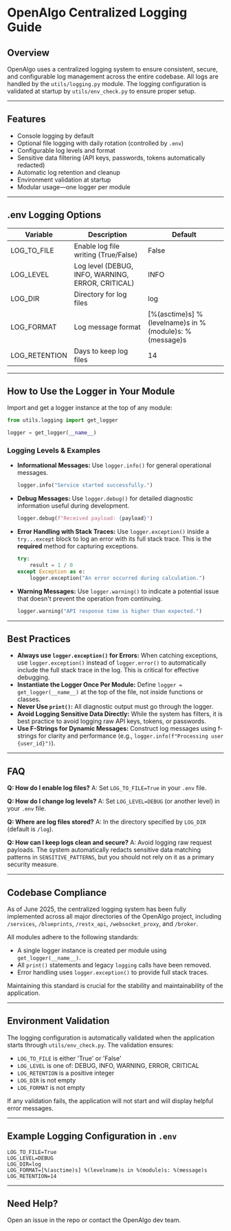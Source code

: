 # OpenAlgo Centralized Logging Guide

## **Overview**

OpenAlgo uses a centralized logging system to ensure consistent, secure, and configurable log management across the entire codebase. All logs are handled by the `utils/logging.py` module. The logging configuration is validated at startup by `utils/env_check.py` to ensure proper setup.

---

## **Features**

* Console logging by default
* Optional file logging with daily rotation (controlled by `.env`)
* Configurable log levels and format
* Sensitive data filtering (API keys, passwords, tokens automatically redacted)
* Automatic log retention and cleanup
* Environment validation at startup
* Modular usage—one logger per module

---

## **.env Logging Options**

| Variable       | Description                                       | Default                                                 |
| -------------- | ------------------------------------------------- | ------------------------------------------------------- |
| LOG_TO_FILE    | Enable log file writing (True/False)              | False                                                   |
| LOG_LEVEL      | Log level (DEBUG, INFO, WARNING, ERROR, CRITICAL) | INFO                                                    |
| LOG_DIR        | Directory for log files                           | log                                                     |
| LOG_FORMAT     | Log message format                                | [%(asctime)s] %(levelname)s in %(module)s: %(message)s |
| LOG_RETENTION  | Days to keep log files                            | 14                                                      |

---

## **How to Use the Logger in Your Module**

Import and get a logger instance at the top of any module:

```python
from utils.logging import get_logger

logger = get_logger(__name__)
```

### **Logging Levels & Examples**

*   **Informational Messages:** Use `logger.info()` for general operational messages.
    ```python
    logger.info("Service started successfully.")
    ```

*   **Debug Messages:** Use `logger.debug()` for detailed diagnostic information useful during development.
    ```python
    logger.debug(f"Received payload: {payload}")
    ```

*   **Error Handling with Stack Traces:** Use `logger.exception()` inside a `try...except` block to log an error with its full stack trace. This is the **required** method for capturing exceptions.
    ```python
    try:
        result = 1 / 0
    except Exception as e:
        logger.exception("An error occurred during calculation.")
    ```
*   **Warning Messages:** Use `logger.warning()` to indicate a potential issue that doesn't prevent the operation from continuing.
    ```python
    logger.warning("API response time is higher than expected.")
    ```

---

## **Best Practices**

*   **Always use `logger.exception()` for Errors:** When catching exceptions, use `logger.exception()` instead of `logger.error()` to automatically include the full stack trace in the log. This is critical for effective debugging.
*   **Instantiate the Logger Once Per Module:** Define `logger = get_logger(__name__)` at the top of the file, not inside functions or classes.
*   **Never Use `print()`:** All diagnostic output must go through the logger.
*   **Avoid Logging Sensitive Data Directly:** While the system has filters, it is best practice to avoid logging raw API keys, tokens, or passwords.
*   **Use F-Strings for Dynamic Messages:** Construct log messages using f-strings for clarity and performance (e.g., `logger.info(f"Processing user {user_id}")`).

---

## **FAQ**

**Q: How do I enable log files?**
A: Set `LOG_TO_FILE=True` in your `.env` file.

**Q: How do I change log levels?**
A: Set `LOG_LEVEL=DEBUG` (or another level) in your `.env` file.

**Q: Where are log files stored?**
A: In the directory specified by `LOG_DIR` (default is `/log`).

**Q: How can I keep logs clean and secure?**
A: Avoid logging raw request payloads. The system automatically redacts sensitive data matching patterns in `SENSITIVE_PATTERNS`, but you should not rely on it as a primary security measure.

---

## **Codebase Compliance**

As of June 2025, the centralized logging system has been fully implemented across all major directories of the OpenAlgo project, including `/services`, `/blueprints`, `/restx_api`, `/websocket_proxy`, and `/broker`.

All modules adhere to the following standards:
*   A single logger instance is created per module using `get_logger(__name__)`.
*   All `print()` statements and legacy `logging` calls have been removed.
*   Error handling uses `logger.exception()` to provide full stack traces.

Maintaining this standard is crucial for the stability and maintainability of the application.

---

## **Environment Validation**

The logging configuration is automatically validated when the application starts through `utils/env_check.py`. The validation ensures:

* `LOG_TO_FILE` is either 'True' or 'False'
* `LOG_LEVEL` is one of: DEBUG, INFO, WARNING, ERROR, CRITICAL
* `LOG_RETENTION` is a positive integer
* `LOG_DIR` is not empty
* `LOG_FORMAT` is not empty

If any validation fails, the application will not start and will display helpful error messages.

---

## **Example Logging Configuration in `.env`**

```env
LOG_TO_FILE=True
LOG_LEVEL=DEBUG
LOG_DIR=log
LOG_FORMAT=[%(asctime)s] %(levelname)s in %(module)s: %(message)s
LOG_RETENTION=14
```

---

## **Need Help?**

Open an issue in the repo or contact the OpenAlgo dev team.